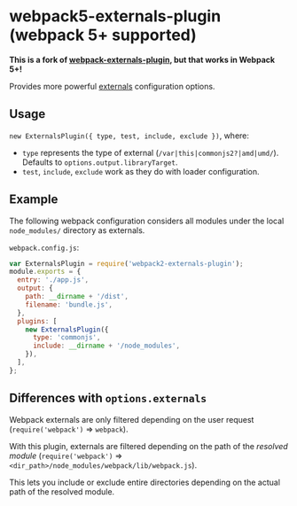 # webpack5-externals-plugin (webpack 5+ supported)

**This is a fork of [webpack-externals-plugin](https://github.com/Morhaus/webpack-externals-plugin), but that works in Webpack 5+!**

Provides more powerful [externals](https://webpack.github.io/docs/configuration.html#externals) configuration options.

## Usage

`new ExternalsPlugin({ type, test, include, exclude })`, where:

- `type` represents the type of external (`/var|this|commonjs2?|amd|umd/`). Defaults to `options.output.libraryTarget`.
- `test`, `include`, `exclude` work as they do with loader configuration.

## Example

The following webpack configuration considers all modules under the local `node_modules/` directory as externals.

`webpack.config.js`:

```js
var ExternalsPlugin = require('webpack2-externals-plugin');
module.exports = {
  entry: './app.js',
  output: {
    path: __dirname + '/dist',
    filename: 'bundle.js',
  },
  plugins: [
    new ExternalsPlugin({
      type: 'commonjs',
      include: __dirname + '/node_modules',
    }),
  ],
};
```

## Differences with `options.externals`

Webpack externals are only filtered depending on the user request (`require('webpack')` => `webpack`).

With this plugin, externals are filtered depending on the path of the _resolved module_ (`require('webpack')` => `<dir_path>/node_modules/webpack/lib/webpack.js`).

This lets you include or exclude entire directories depending on the actual path of the resolved module.
